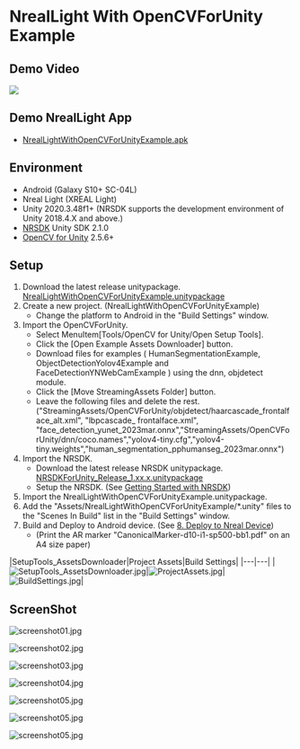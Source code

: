 # NrealLight With OpenCVForUnity Example


## Demo Video
[![](http://img.youtube.com/vi/8e_IjCBkpwQ/0.jpg)](https://youtu.be/8e_IjCBkpwQ)


## Demo NrealLight App
* [NrealLightWithOpenCVForUnityExample.apk](https://github.com/EnoxSoftware/NrealLightWithOpenCVForUnityExample/releases)


## Environment
* Android (Galaxy S10+ SC-04L)
* Nreal Light (XREAL Light)
* Unity 2020.3.48f1+ (NRSDK supports the development environment of Unity 2018.4.X and above.)
* [NRSDK](https://developer.nreal.ai/download)  Unity SDK 2.1.0 
* [OpenCV for Unity](https://assetstore.unity.com/packages/tools/integration/opencv-for-unity-21088?aid=1011l4ehR) 2.5.6+ 


## Setup
1. Download the latest release unitypackage. [NrealLightWithOpenCVForUnityExample.unitypackage](https://github.com/EnoxSoftware/NrealLightWithOpenCVForUnityExample/releases)
1. Create a new project. (NrealLightWithOpenCVForUnityExample)
    * Change the platform to Android in the "Build Settings" window.
1. Import the OpenCVForUnity.
    * Select MenuItem[Tools/OpenCV for Unity/Open Setup Tools].
    * Click the [Open Example Assets Downloader] button.
    * Download files for examples ( HumanSegmentationExample, ObjectDetectionYolov4Example and FaceDetectionYNWebCamExample ) using the dnn, objdetect module.
    * Click the [Move StreamingAssets Folder] button.
    * Leave the following files and delete the rest. ("StreamingAssets/OpenCVForUnity/objdetect/haarcascade_frontalface_alt.xml", "lbpcascade_ frontalface.xml", "face_detection_yunet_2023mar.onnx","StreamingAssets/OpenCVForUnity/dnn/coco.names","yolov4-tiny.cfg","yolov4-tiny.weights","human_segmentation_pphumanseg_2023mar.onnx")
1. Import the NRSDK.
    * Download the latest release NRSDK unitypackage. [NRSDKForUnity_Release_1.xx.x.unitypackage](https://developer.nreal.ai/download)
    * Setup the NRSDK. (See [Getting Started with NRSDK](https://nreal.gitbook.io/nrsdk/nrsdk-fundamentals/quickstart-for-android))
1. Import the NrealLightWithOpenCVForUnityExample.unitypackage.
1. Add the "Assets/NrealLightWithOpenCVForUnityExample/*.unity" files to the "Scenes In Build" list in the "Build Settings" window.
1. Build and Deploy to Android device. (See [8. Deploy to Nreal Device](https://nreal.gitbook.io/nrsdk/nrsdk-fundamentals/quickstart-for-android#8.-deploy-to-nreal-device))
    *  (Print the AR marker "CanonicalMarker-d10-i1-sp500-bb1.pdf" on an A4 size paper)


|SetupTools_AssetsDownloader|Project Assets|Build Settings|
|---|---|
|![SetupTools_AssetsDownloader.jpg](SetupTools_AssetsDownloader.jpg)|![ProjectAssets.jpg](ProjectAssets.jpg)|![BuildSettings.jpg](BuildSettings.jpg)|


## ScreenShot
![screenshot01.jpg](screenshot01.jpg)

![screenshot02.jpg](screenshot02.jpg)

![screenshot03.jpg](screenshot03.jpg)

![screenshot04.jpg](screenshot04.jpg)

![screenshot05.jpg](screenshot05.jpg)

![screenshot05.jpg](screenshot06.jpg)

![screenshot05.jpg](screenshot07.jpg)

